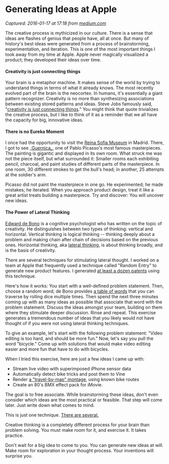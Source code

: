# Generating Ideas at Apple

_Captured: 2016-01-17 at 17:18 from [medium.com](https://medium.com/@accannis/generating-ideas-at-apple-71e575a1e2e3#.wq9vtt3kc)_

The creative process is mythicized in our culture. There is a sense that ideas are flashes of genius that people have, all at once. But many of history's best ideas were generated from a process of brainstorming, experimentation, and iteration. This is one of the most important things I took away from my time at Apple. Apple never magically visualized a product; they developed their ideas over time.

#### **Creativity is just connecting things**

Your brain is a metaphor machine. It makes sense of the world by trying to understand things in terms of what it already knows. The most recently evolved part of the brain is the neocortex. In humans, it's essentially a giant pattern recognizer. Creativity is no more than synthesizing associations between existing stored patterns and ideas. Steve Jobs famously said, "[creativity is just connecting things](http://www.wired.com/1996/02/jobs-2/)." You might think that quote trivializes the creative process, but I like to think of it as a reminder that we all have the capacity for big, innovative ideas.

#### There is no Eureka Moment

I once had the opportunity to visit the [Reina Sofia Museum](http://www.museoreinasofia.es/en) in Madrid. There, I got to see _[Guernica_](https://en.wikipedia.org/wiki/Guernica_%28Picasso%29), one of Pablo Picasso's most famous masterpieces. The painting is gigantic and displayed in its own room. What struck me was not the piece itself, but what surrounded it: Smaller rooms each exhibiting pencil, charcoal, and paint studies of different parts of the masterpiece. In one room, 30 different strokes to get the bull's head; in another, 25 attempts at the soldier's arm.

Picasso did not paint the masterpiece in one go. He experimented; he made mistakes; he iterated. When you approach product design, treat it like a great artist treats building a masterpiece. Try and discover: You will uncover new ideas.

#### The Power of Lateral Thinking

[Edward de Bono](http://www.edwdebono.com) is a cognitive psychologist who has written on the topic of creativity. He distinguishes between two types of thinking: vertical and horizontal. Vertical thinking is logical thinking -- thinking deeply about a problem and making chain after chain of decisions based on the previous ones. Horizontal thinking, aka [lateral thinking](http://www.amazon.com/Lateral-Thinking-Creativity-Perennial-Library-ebook/dp/B003V1WTLI/ref=sr_1_3?ie=UTF8&qid=1452833920&sr=8-3&keywords=edward+de+bono), is about thinking broadly, and is the basis of creativity.

There are several techniques for stimulating lateral thought. I worked on a team at Apple that frequently used a technique called "Random Entry" to generate new product features. I generated [at least a dozen patents](http://patents.justia.com/inventor/alan-cannistraro) using this technique.

Here's how it works: You start with a well-defined problem statement. Then, choose a random word; de Bono provides [a table of words](http://www.sociology.org.uk/as4i3ri.pdf) that you can traverse by rolling dice multiple times. Then spend the next three minutes coming up with as many ideas as possible that associate that word with the problem statement. Discuss the ideas amongst your team, building on them where they stimulate deeper discussion. Rinse and repeat. This exercise generates a tremendous number of ideas that you likely would not have thought of if you were not using lateral thinking techniques.

To give an example, let's start with the following problem statement: "Video editing is too hard, and should be more fun." Now, let's say you pull the word "bicycle." Come up with solutions that would make video editing easier and more fun that have to do with bicycles.

When I tried this exercise, here are just a few ideas I came up with:

  * Stream live video with superimposed iPhone sensor data
  * Automatically detect bike tricks and post them to Vine
  * Render [a "travel-by-map" montage](https://youtu.be/yIQKVITyaMI?t=20s), using known bike routes
  * Create an 80's BMX effect pack for iMovie.

The goal is to free associate. While brainstorming these ideas, don't even consider which ideas are the most practical or feasible. That step will come later. Just write down what comes to mind.

This is just one technique. [There are several.](https://en.wikipedia.org/wiki/Lateral_thinking)

Creative thinking is a completely different process for your brain than problem solving. You must make room for it, and exercise it. It takes practice.

Don't wait for a big idea to come to you. You can generate new ideas at will. Make room for exploration in your thought process. Your inventions will surprise you.
